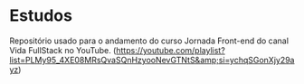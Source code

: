 # Estudos
Repositório usado para o andamento do curso Jornada Front-end do canal Vida FullStack no YouTube. (https://youtube.com/playlist?list=PLMy95_4XE08MRsQvaSQnHzyooNevGTNtS&amp;si=ychqSGonXjy29ayz)
